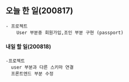## 오늘 한 일(200817)

    - 프로젝트
        User 부분중 회원가입,조인 부분 구현 (passport)

#### 내일 할 일(200818)

    -프로젝트
      user 부분과 다른 스키마 연결
      프론트엔드 부분 수정
